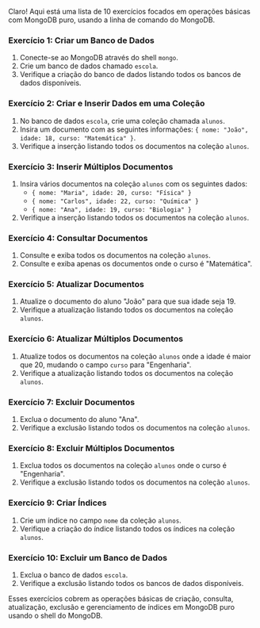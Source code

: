 Claro! Aqui está uma lista de 10 exercícios focados em operações básicas com MongoDB puro, usando a linha de comando do MongoDB.

### Exercício 1: Criar um Banco de Dados
1. Conecte-se ao MongoDB através do shell `mongo`.
2. Crie um banco de dados chamado `escola`.
3. Verifique a criação do banco de dados listando todos os bancos de dados disponíveis.

### Exercício 2: Criar e Inserir Dados em uma Coleção
1. No banco de dados `escola`, crie uma coleção chamada `alunos`.
2. Insira um documento com as seguintes informações: `{ nome: "João", idade: 18, curso: "Matemática" }`.
3. Verifique a inserção listando todos os documentos na coleção `alunos`.

### Exercício 3: Inserir Múltiplos Documentos
1. Insira vários documentos na coleção `alunos` com os seguintes dados:
   - `{ nome: "Maria", idade: 20, curso: "Física" }`
   - `{ nome: "Carlos", idade: 22, curso: "Química" }`
   - `{ nome: "Ana", idade: 19, curso: "Biologia" }`
2. Verifique a inserção listando todos os documentos na coleção `alunos`.

### Exercício 4: Consultar Documentos
1. Consulte e exiba todos os documentos na coleção `alunos`.
2. Consulte e exiba apenas os documentos onde o curso é "Matemática".

### Exercício 5: Atualizar Documentos
1. Atualize o documento do aluno "João" para que sua idade seja 19.
2. Verifique a atualização listando todos os documentos na coleção `alunos`.

### Exercício 6: Atualizar Múltiplos Documentos
1. Atualize todos os documentos na coleção `alunos` onde a idade é maior que 20, mudando o campo `curso` para "Engenharia".
2. Verifique a atualização listando todos os documentos na coleção `alunos`.

### Exercício 7: Excluir Documentos
1. Exclua o documento do aluno "Ana".
2. Verifique a exclusão listando todos os documentos na coleção `alunos`.

### Exercício 8: Excluir Múltiplos Documentos
1. Exclua todos os documentos na coleção `alunos` onde o curso é "Engenharia".
2. Verifique a exclusão listando todos os documentos na coleção `alunos`.

### Exercício 9: Criar Índices
1. Crie um índice no campo `nome` da coleção `alunos`.
2. Verifique a criação do índice listando todos os índices na coleção `alunos`.

### Exercício 10: Excluir um Banco de Dados
1. Exclua o banco de dados `escola`.
2. Verifique a exclusão listando todos os bancos de dados disponíveis.

Esses exercícios cobrem as operações básicas de criação, consulta, atualização, exclusão e gerenciamento de índices em MongoDB puro usando o shell do MongoDB.